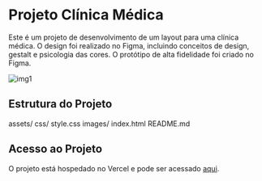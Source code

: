 # Projeto Clínica Médica

Este é um projeto de desenvolvimento de um layout para uma clínica médica. O design foi realizado no Figma, incluindo conceitos de design, gestalt e psicologia das cores. O protótipo de alta fidelidade foi criado no Figma.

![img1](https://github.com/hellen-moura/clinica-medica/assets/127620071/a5b49992-7f82-4eae-a2d5-302149f691ee)



## Estrutura do Projeto

assets/
css/
style.css
images/
index.html
README.md


## Acesso ao Projeto

O projeto está hospedado no Vercel e pode ser acessado [aqui](https://clinica-medica-sage.vercel.app/).

